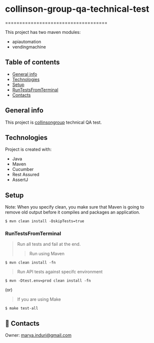 # collinson-group-qa-technical-test
====================================

This project has two maven modules:

* apiautomation
* vendingmachine

## Table of contents
* [General info](#general-info)
* [Technologies](#technologies)
* [Setup](#setup)
* [RunTestsFromTerminal](#RunTestsFromTerminal)
* [Contacts](#contacts)

## General info

This project is [collinsongroup](https://www.collinsongroup.com/) technical QA test.

## Technologies
Project is created with:

* Java
* Maven
* Cucumber
* Rest Assured
* AssertJ

## Setup

Note: When you specify clean, you make sure that Maven is going to remove old output before it compiles and packages an application.

```
$ mvn clean install -DskipTests=true
```
### RunTestsFromTerminal

> Run all tests and fail at the end.
 >> Run using Maven
```
$ mvn clean install -fn
```
> Run API tests against specifc environment
```
$ mvn -Dtest.env=prod clean install -fn
````

(or)

> If you are using Make

```
$ make test-all
```

## :postbox: Contacts

Owner: [marya.induri@gmail.com](marya.induri@gmail.com)